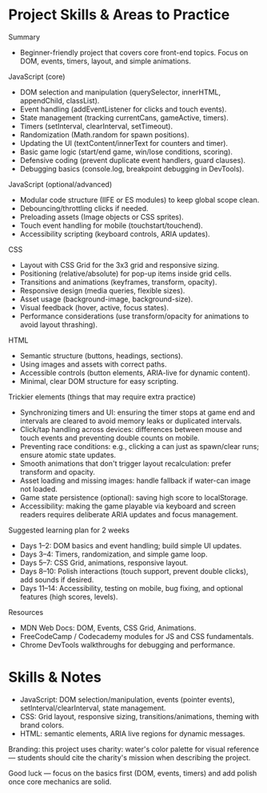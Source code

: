 # Project Skills & Areas to Practice

Summary
- Beginner-friendly project that covers core front-end topics. Focus on DOM, events, timers, layout, and simple animations.

JavaScript (core)
- DOM selection and manipulation (querySelector, innerHTML, appendChild, classList).
- Event handling (addEventListener for clicks and touch events).
- State management (tracking currentCans, gameActive, timers).
- Timers (setInterval, clearInterval, setTimeout).
- Randomization (Math.random for spawn positions).
- Updating the UI (textContent/innerText for counters and timer).
- Basic game logic (start/end game, win/lose conditions, scoring).
- Defensive coding (prevent duplicate event handlers, guard clauses).
- Debugging basics (console.log, breakpoint debugging in DevTools).

JavaScript (optional/advanced)
- Modular code structure (IIFE or ES modules) to keep global scope clean.
- Debouncing/throttling clicks if needed.
- Preloading assets (Image objects or CSS sprites).
- Touch event handling for mobile (touchstart/touchend).
- Accessibility scripting (keyboard controls, ARIA updates).

CSS
- Layout with CSS Grid for the 3x3 grid and responsive sizing.
- Positioning (relative/absolute) for pop-up items inside grid cells.
- Transitions and animations (keyframes, transform, opacity).
- Responsive design (media queries, flexible sizes).
- Asset usage (background-image, background-size).
- Visual feedback (hover, active, focus states).
- Performance considerations (use transform/opacity for animations to avoid layout thrashing).

HTML
- Semantic structure (buttons, headings, sections).
- Using images and assets with correct paths.
- Accessible controls (button elements, ARIA-live for dynamic content).
- Minimal, clear DOM structure for easy scripting.

Trickier elements (things that may require extra practice)
- Synchronizing timers and UI: ensuring the timer stops at game end and intervals are cleared to avoid memory leaks or duplicated intervals.
- Click/tap handling across devices: differences between mouse and touch events and preventing double counts on mobile.
- Preventing race conditions: e.g., clicking a can just as spawn/clear runs; ensure atomic state updates.
- Smooth animations that don't trigger layout recalculation: prefer transform and opacity.
- Asset loading and missing images: handle fallback if water-can image not loaded.
- Game state persistence (optional): saving high score to localStorage.
- Accessibility: making the game playable via keyboard and screen readers requires deliberate ARIA updates and focus management.

Suggested learning plan for 2 weeks
- Days 1–2: DOM basics and event handling; build simple UI updates.
- Days 3–4: Timers, randomization, and simple game loop.
- Days 5–7: CSS Grid, animations, responsive layout.
- Days 8–10: Polish interactions (touch support, prevent double clicks), add sounds if desired.
- Days 11–14: Accessibility, testing on mobile, bug fixing, and optional features (high scores, levels).

Resources
- MDN Web Docs: DOM, Events, CSS Grid, Animations.
- FreeCodeCamp / Codecademy modules for JS and CSS fundamentals.
- Chrome DevTools walkthroughs for debugging and performance.

# Skills & Notes

- JavaScript: DOM selection/manipulation, events (pointer events), setInterval/clearInterval, state management.
- CSS: Grid layout, responsive sizing, transitions/animations, theming with brand colors.
- HTML: semantic elements, ARIA live regions for dynamic messages.

Branding: this project uses charity: water's color palette for visual reference — students should cite the charity's mission when describing the project.

Good luck — focus on the basics first (DOM, events, timers) and add polish once core mechanics are solid.
